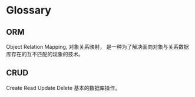 # Glossary

<!-- toc -->

## ORM

Object Relation Mapping, 对象关系映射，
是一种为了解决面向对象与关系数据库存在的互不匹配的现象的技术。

## CRUD

Create Read Update Delete 基本的数据库操作。
